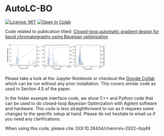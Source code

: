 # AutoLC-BO

[![License: MIT](https://img.shields.io/badge/License-MIT-yellow.svg)](https://opensource.org/licenses/MIT)
[![Open In Colab](https://colab.research.google.com/assets/colab-badge.svg)](https://colab.research.google.com/drive/1ebAcH8z0IRuR3kD7Kus-ZLIVqaUKVljo?usp=sharing)

Code related to publication titled: [Closed-loop automatic gradient design for liquid chromatography using Bayesian optimization](https://chemrxiv.org/engage/chemrxiv/article-details/62e2a383e7fc8f9e388caabc)

<img src="/figures/example.png" width="330"/>

Please take a look at the Jupyter Notebook or checkout the [Google Collab](https://colab.research.google.com/drive/1ebAcH8z0IRuR3kD7Kus-ZLIVqaUKVljo?usp=sharing) which can be run without any prior installation. This covers similar code as used in Section 4.5 of the paper.

In the folder example interface code, we show C++ and Python code that can be used to do closed-loop Bayesian Optimization with Agilent software and hardware. This code is less straightforward to run as it requires some changes to the specific setup at hand. Please do not hesitate to email us if you need any clarifications.

When using this code, please cite: DOI:10.26434/chemrxiv-2022-rbq49
